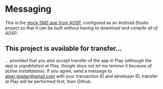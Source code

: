 # Messaging
This is the [stock SMS app from AOSP](https://android.googlesource.com/platform/packages/apps/Messaging/),
configured as an Android Studio project so that it can be built *without having to download and compile all of AOSP*.

## This project is available for transfer...
... provided that you also accept transfer of the app in Play (_although the app is unpublished at Play, Google does not
let me remove it because of active installations_). If you agree, send a message to alper.goplay@gmail.com with your transaction ID
and developer ID, transfer at Play will be performed first, then Github.
